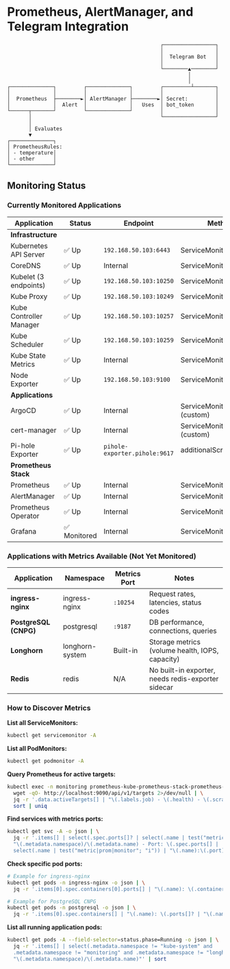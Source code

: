 # Prometheus, AlertManager, and Telegram Integration

```text
                                                  ┌─────────────────┐
                                                  │                 │
                                                  │  Telegram Bot   │
                                                  │                 │
                                                  └────────▲────────┘
                                                           │
                                                           │
┌──────────────┐         ┌──────────────┐         ┌─────────┴───────┐
│              │         │              │         │                 │
│  Prometheus  ├────────►│ AlertManager ├────────►│ Secret:         │
│              │  Alert  │              │   Uses  │ bot_token       │
└──────┬───────┘         └──────────────┘         │                 │
       │                                          └─────────────────┘
       │
       │ Evaluates
       ▼
┌──────────────┐
│ PrometheusRules:
│ - temperature│
│ - other      │
└──────────────┘
```

## Monitoring Status

### Currently Monitored Applications

| Application | Status | Endpoint | Method |
|-------------|--------|----------|--------|
| **Infrastructure** |
| Kubernetes API Server | ✅ Up | `192.168.50.103:6443` | ServiceMonitor |
| CoreDNS | ✅ Up | Internal | ServiceMonitor |
| Kubelet (3 endpoints) | ✅ Up | `192.168.50.103:10250` | ServiceMonitor |
| Kube Proxy | ✅ Up | `192.168.50.103:10249` | ServiceMonitor |
| Kube Controller Manager | ✅ Up | `192.168.50.103:10257` | ServiceMonitor |
| Kube Scheduler | ✅ Up | `192.168.50.103:10259` | ServiceMonitor |
| Kube State Metrics | ✅ Up | Internal | ServiceMonitor |
| Node Exporter | ✅ Up | `192.168.50.103:9100` | ServiceMonitor |
| **Applications** |
| ArgoCD | ✅ Up | Internal | ServiceMonitor (custom) |
| cert-manager | ✅ Up | Internal | ServiceMonitor (custom) |
| Pi-hole Exporter | ✅ Up | `pihole-exporter.pihole:9617` | additionalScrapeConfigs |
| **Prometheus Stack** |
| Prometheus | ✅ Up | Internal | ServiceMonitor |
| AlertManager | ✅ Up | Internal | ServiceMonitor |
| Prometheus Operator | ✅ Up | Internal | ServiceMonitor |
| Grafana | ✅ Monitored | Internal | ServiceMonitor |

### Applications with Metrics Available (Not Yet Monitored)

| Application | Namespace | Metrics Port | Notes |
|-------------|-----------|--------------|-------|
| **ingress-nginx** | ingress-nginx | `:10254` | Request rates, latencies, status codes |
| **PostgreSQL (CNPG)** | postgresql | `:9187` | DB performance, connections, queries |
| **Longhorn** | longhorn-system | Built-in | Storage metrics (volume health, IOPS, capacity) |
| **Redis** | redis | N/A | No built-in exporter, needs redis-exporter sidecar |

### How to Discover Metrics

**List all ServiceMonitors:**
```bash
kubectl get servicemonitor -A
```

**List all PodMonitors:**
```bash
kubectl get podmonitor -A
```

**Query Prometheus for active targets:**
```bash
kubectl exec -n monitoring prometheus-kube-prometheus-stack-prometheus-0 -c prometheus -- \
  wget -qO- http://localhost:9090/api/v1/targets 2>/dev/null | \
  jq -r '.data.activeTargets[] | "\(.labels.job) - \(.health) - \(.scrapeUrl)"' | \
  sort | uniq
```

**Find services with metrics ports:**
```bash
kubectl get svc -A -o json | \
  jq -r '.items[] | select(.spec.ports[]? | select(.name | test("metric|prom|monitor"; "i"))) |
  "\(.metadata.namespace)/\(.metadata.name) - Port: \(.spec.ports[] |
  select(.name | test("metric|prom|monitor"; "i")) | "\(.name):\(.port)")"' | sort
```

**Check specific pod ports:**
```bash
# Example for ingress-nginx
kubectl get pods -n ingress-nginx -o json | \
  jq -r '.items[0].spec.containers[0].ports[] | "\(.name): \(.containerPort)"'

# Example for PostgreSQL CNPG
kubectl get pods -n postgresql -o json | \
  jq -r '.items[0].spec.containers[] | "\(.name): \(.ports[]? | "\(.name):\(.containerPort)")"'
```

**List all running application pods:**
```bash
kubectl get pods -A --field-selector=status.phase=Running -o json | \
  jq -r '.items[] | select(.metadata.namespace != "kube-system" and
  .metadata.namespace != "monitoring" and .metadata.namespace != "longhorn-system") |
  "\(.metadata.namespace)/\(.metadata.name)"' | sort
```

